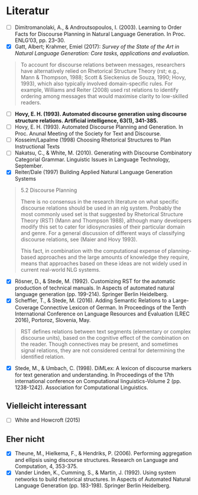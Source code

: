 # Literatur

* [ ] Dimitromanolaki, A., & Androutsopoulos, I. (2003). Learning to Order Facts for Discourse Planning in Natural Language Generation. In Proc. ENLG’03, pp. 23–30.
* [x] Gatt, Albert; Krahmer, Emiel (2017): *Survey of the State of the Art in Natural Language Generation: Core tasks, applications and evaluation*.
> To account for discourse relations between messages, researchers have alternatively relied on Rhetorical Structure Theory (rst; e.g., Mann & Thompson, 1988; Scott & Sieckenius de Souza, 1990; Hovy, 1993), which also typically involved domain-specific rules. For example, Williams and Reiter (2008) used rst relations to identify ordering among messages that would maximise clarity to low-skilled readers.
* [ ] **Hovy, E. H. (1993). Automated discourse generation using discourse structure relations. Artificial intelligence, 63(1), 341-385.**
* [ ] Hovy, E. H. (1993). Automated Discourse Planning and Generation. In Proc. Anunal Meeting of the Society for Text and Discourse.
* [ ] Kosseim/Lapalme (1998) Choosing Rhetorical Structures to Plan Instructional Texts
* [ ] Nakatsu, C., & White, M. (2010). Generating with Discourse Combinatory Categorial Grammar. Linguistic Issues in Language Technology, September.
* [x] Reiter/Dale (1997) Building Applied Natural Language Generation Systems
> 5.2 Discourse Planning
> 
> There is no consensus in the research literature on what specific discourse relations should be used in an nlg system. Probably the most commonly used set is that suggested by Rhetorical Structure Theory (RST) (Mann and Thompson 1988), although many developers modify this set to cater for idiosyncrasies of their particular domain and genre. For a general discussion of different ways of classifying discourse relations, see (Maier and Hovy 1993).
> 
> This fact, in combination with the computational expense of
planning-based approaches and the large amounts of knowledge they require, means that approaches based on these ideas are not widely used in current real-world NLG systems.
* [x] Rösner, D., & Stede, M. (1992). Customizing RST for the automatic production of technical manuals. In Aspects of automated natural language generation (pp. 199-214). Springer Berlin Heidelberg.
* [x] Scheffler, T., & Stede, M. (2016). Adding Semantic Relations to a Large-Coverage Connective Lexicon of German. In Proceedings of the Tenth International Conference on Language Resources and Evaluation (LREC 2016), Portoroz, Slovenia, May.
> RST defines relations between text segments (elementary or complex discourse units), based on the cognitive effect of the combination on the reader. Though connectives may be present, and sometimes signal relations, they are not considered central for determining the identified relation.
* [x] Stede, M., & Umbach, C. (1998). DiMLex: A lexicon of discourse markers for text generation and understanding. In Proceedings of the 17th international conference on Computational linguistics-Volume 2 (pp. 1238-1242). Association for Computational Linguistics.

## Vielleicht interessant

* [ ] White and Howcroft (2015)

## Eher nicht

* [x] Theune, M., Hielkema, F., & Hendriks, P. (2006). Performing aggregation and ellipsis using discourse structures. Research on Language and Computation, 4, 353-375.
* [x] Vander Linden, K., Cumming, S., & Martin, J. (1992). Using system networks to build rhetorical structures. In Aspects of Automated Natural Language Generation (pp. 183-198). Springer Berlin Heidelberg.